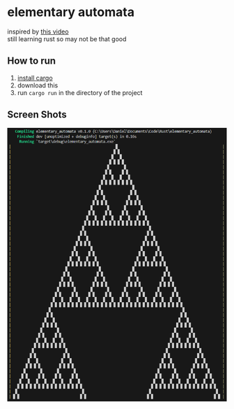 # elementary automata
inspired by [this video](https://www.youtube.com/watch?v=Ggxt06qSAe4) <br>
still learning rust so may not be that good

## How to run
1. [install cargo](https://doc.rust-lang.org/cargo/getting-started/installation.html) <br>
1. download this <br>
1. run `cargo run` in the directory of the project <br>

## Screen Shots
![Rule 90, sierpinski triangle](https://github.com/dani3ljh/elementary_automata/blob/main/Screenshots/Rule90-101x50.png?raw=true)